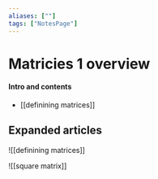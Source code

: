 ```yaml
---
aliases: [""]
tags: ["NotesPage"]
---
```


# Matricies 1 overview

#### Intro and contents
- [[definining matrices]]


## Expanded articles

![[definining matrices]]

![[square matrix]]